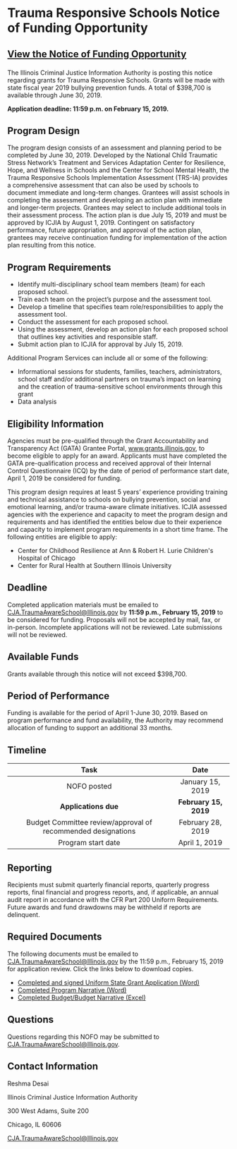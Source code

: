 ﻿# <p class="text-center"> Trauma Responsive Schools  Notice of Funding Opportunity

## <p class="text-center">[View the Notice of Funding Opportunity](TraumaResponsiveSchoolsNOFO)

The Illinois Criminal Justice Information Authority is posting this notice regarding grants for Trauma Responsive Schools. Grants will be made with state fiscal year 2019 bullying prevention funds. A total of $398,700 is available through June 30, 2019. 

**Application deadline: 11:59 p.m. on February 15, 2019.**

## Program Design

The program design consists of an assessment and planning period to be completed by June 30, 2019. Developed by the National Child Traumatic Stress Network’s Treatment and Services Adaptation Center for Resilience, Hope, and Wellness in Schools and the Center for School Mental Health, the Trauma Responsive Schools Implementation Assessment (TRS-IA) provides a comprehensive assessment that can also be used by schools to document immediate and long-term changes. Grantees will assist schools in completing the assessment and developing an action plan with immediate and longer-term projects. Grantees may select to include additional tools in their assessment process. The action plan is due July 15, 2019 and must be approved by ICJIA by August 1, 2019.  Contingent on satisfactory performance, future appropriation, and approval of the action plan, grantees may receive continuation funding for implementation of the action plan resulting from this notice. 

## Program Requirements
* Identify multi-disciplinary school team members (team) for each proposed school.
* Train each team on the project’s purpose and the assessment tool.
* Develop a timeline that specifies team role/responsibilities to apply the assessment tool. 
* Conduct the assessment for each proposed school.
* Using the assessment, develop an action plan for each proposed school that outlines key activities and responsible staff. 
* Submit action plan to ICJIA for approval by July 15, 2019.

Additional Program Services can include all or some of the following:

* Informational sessions for students, families, teachers, administrators, school staff and/or additional partners on trauma’s impact on learning and the creation of trauma-sensitive school environments through this grant
* Data analysis

## Eligibility Information

Agencies must be pre-qualified through the Grant Accountability and Transparency Act (GATA) Grantee Portal, www.grants.illinois.gov, to become eligible to apply for an award.  Applicants must have completed the GATA pre-qualification process and received approval of their Internal Control Questionnaire (ICQ) by the date of period of performance start date, April 1, 2019 be considered for funding. 

This program design requires at least 5 years’ experience providing training and technical assistance to schools on bullying prevention, social and emotional learning, and/or trauma-aware climate initiatives.  ICJIA assessed agencies with the experience and capacity to meet the program design and requirements and has identified the entities below due to their experience and capacity to implement program requirements in a short time frame. The following entities are eligible to apply:

* Center for Childhood Resilience at Ann & Robert H. Lurie Children's Hospital of Chicago
* Center for Rural Health at Southern Illinois University

## Deadline

Completed application materials must be emailed to CJA.TraumaAwareSchool@Illinois.gov by **11:59 p.m., February 15, 2019** to be considered for funding. Proposals will not be accepted by mail, fax, or in-person. Incomplete applications will not be reviewed. Late submissions will not be reviewed.

## Available Funds

Grants available through this notice will not exceed $398,700.

## Period of Performance

Funding is available for the period of April 1-June 30, 2019. Based on program performance and fund availability, the Authority may recommend allocation of funding to support an additional 33 months. 

## Timeline

Task | Date
:----: | :----: |
NOFO posted | January 15, 2019
**Applications due** | **February 15, 2019**
Budget Committee review/approval of recommended designations | February 28, 2019
Program start date | April 1, 2019

## Reporting

Recipients must submit quarterly financial reports, quarterly progress reports, final financial and progress reports, and, if applicable, an annual audit report in accordance with the CFR Part 200 Uniform Requirements. Future awards and fund drawdowns may be withheld if reports are delinquent.

## Required Documents
The following documents must be emailed to CJA.TraumaAwareSchool@Illinois.gov by the 11:59 p.m., February 15, 2019 for application review. Click the links below to download copies.

* [Completed and signed Uniform State Grant Application (Word)](TraumaResponsiveAPPLICATION.pdf) 
* [Completed Program Narrative (Word)](TraumaResponsivePROGRAMNARRATIVE.docx)
* [Completed Budget/Budget Narrative (Excel)](TraumaResponsiveSchoolsBUDGET.xls)

## Questions

Questions regarding this NOFO may be submitted to CJA.TraumaAwareSchool@Illinois.gov.

## Contact Information
Reshma Desai

Illinois Criminal Justice Information Authority

300 West Adams, Suite 200

Chicago, IL 60606

CJA.TraumaAwareSchool@Illinois.gov 




